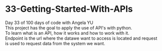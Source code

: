 # 33-Getting-Started-With-APIs
Day 33 of 100 days of code with Angela YU\
This project has the goal to apply the use of API's with python.\
To learn what is an API, how it works and how to work with it.\
Endpoint is the url where the datawe want to access is located and request is used to request data from the system we want. 

